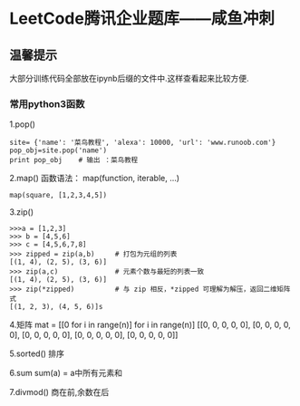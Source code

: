 # LeetCode腾讯企业题库——咸鱼冲刺
## 温馨提示
大部分训练代码全部放在ipynb后缀的文件中.这样查看起来比较方便.
### 常用python3函数
1.pop()
```python3
site= {'name': '菜鸟教程', 'alexa': 10000, 'url': 'www.runoob.com'}
pop_obj=site.pop('name')
print pop_obj    # 输出 ：菜鸟教程
```

2.map()
函数语法：
map(function, iterable, ...)
```python3
map(square, [1,2,3,4,5])
```

3.zip()
```python3
>>>a = [1,2,3]
>>> b = [4,5,6]
>>> c = [4,5,6,7,8]
>>> zipped = zip(a,b)     # 打包为元组的列表
[(1, 4), (2, 5), (3, 6)]
>>> zip(a,c)              # 元素个数与最短的列表一致
[(1, 4), (2, 5), (3, 6)]
>>> zip(*zipped)          # 与 zip 相反，*zipped 可理解为解压，返回二维矩阵式
[(1, 2, 3), (4, 5, 6)]s
```

4.矩阵
mat = [[0 for i in range(n)] for i in range(n)]
[[0, 0, 0, 0, 0],
 [0, 0, 0, 0, 0],
 [0, 0, 0, 0, 0],
 [0, 0, 0, 0, 0],
 [0, 0, 0, 0, 0]]

5.sorted()
排序

6.sum
sum(a) = a中所有元素和

7.divmod()
商在前,余数在后